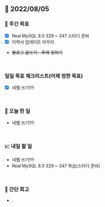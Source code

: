 ## 📅 2022/08/05


### 👏 주간 목표

- [x] Real MySQL 8.0 329 ~ 347 스터디 준비
- [x] 이력서 업데이트 마무리
- ~~블로그 글쓰기 - 주제 정하기~~

<br/>

### 일일 목표 체크리스트(어제 정한 목표)

- [x] 네웹 쓰기!!!!

<br/>

### 💯 오늘 한 일

- 네웹 쓰기!!!!

<br/>

### 📈 내일 할 일

- 네웹 쓰기!!!!
- Real MySQL 8.0 329 ~ 347 복습(스터디 준비)

<br/>

### 🤔 간단 회고

- .
